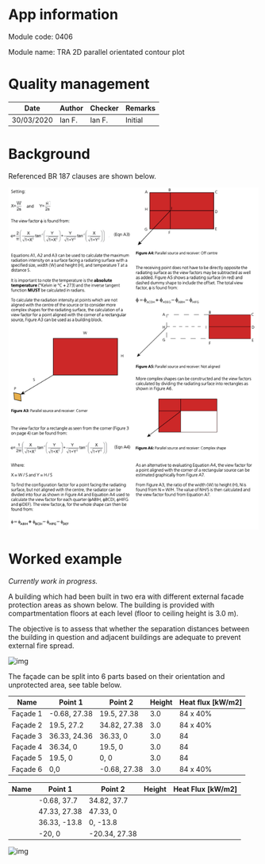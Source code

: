 # App information

Module code: 0406

Module name: TRA 2D parallel orientated contour plot

# Quality management

| Date       | Author | Checker | Remarks |
| ---------- | ------ | ------- | ------- |
| 30/03/2020 | Ian F. | Ian F.  | Initial |

# Background

Referenced BR 187 clauses are shown below.

![p34](0403.assets/p34.png)

# Worked example

*Currently work in progress.*

A building which had been built in two era with different external facade protection areas as shown below. The building is provided with compartmentation floors at each level (floor to ceiling height is 3.0 m).

The objective is to assess that whether the separation distances between the building in question and adjacent buildings are adequate to prevent external fire spread.

![img](0406.assets/image-20200401000754797.png)

The façade can be split into 6 parts based on their orientation and unprotected area, see table below.

| Name     | Point 1      | Point 2      | Height | Heat flux [kW/m2] |
| -------- | ------------ | ------------ | ------ | ----------------- |
| Façade 1 | -0.68, 27.38 | 19.5, 27.38  | 3.0    | 84 x 40%          |
| Façade 2 | 19.5, 27.2   | 34.82, 27.38 | 3.0    | 84 x 40%          |
| Façade 3 | 36.33, 24.36 | 36.33, 0     | 3.0    | 84                |
| Façade 4 | 36.34, 0     | 19.5, 0      | 3.0    | 84                |
| Façade 5 | 19.5, 0      | 0, 0         | 3.0    | 84                |
| Façade 6 | 0,0          | -0.68, 27.38 | 3.0    | 84 x 40%          |



| Name | Point 1      | Point 2       | Height | Heat Flux [kW/m2] |
| ---- | ------------ | ------------- | ------ | ----------------- |
|      | -0.68, 37.7  | 34.82, 37.7   |        |                   |
|      | 47.33, 27.38 | 47.33, 0      |        |                   |
|      | 36.33, -13.8 | 0, -13.8      |        |                   |
|      | -20, 0       | -20.34, 27.38 |        |                   |

![img](0406.assets/image-20200331234558306.png)
